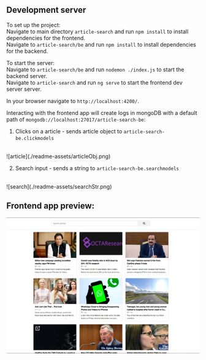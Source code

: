 ## Development server

To set up the project: 
<br/>
Navigate to main directory `article-search` and run `npm install` to install dependencies for the frontend.
<br/>
Navigate to `article-search/be` and run `npm install` to install dependencies for the backend.

To start the server:
<br/>
Navigate to `article-search/be` and run `nodemon ./index.js` to start the backend server.
<br/>
Navigate to `article-search` and run `ng serve` to start the frontend dev server server.

In your browser navigate to `http://localhost:4200/`.

Interacting with the frontend app will create logs in mongoDB with a default path of `mongodb://localhost:27017/article-search-be`:
1. Clicks on a article - sends article object to `article-search-be.clickmodels`
<br/>
![article](./readme-assets/articleObj.png)

2. Search input - sends a string to `article-search-be.searchmodels`
<br/>
![search](./readme-assets/searchStr.png)


## Frontend app preview:

![preview](./readme-assets/preview-img.png)
